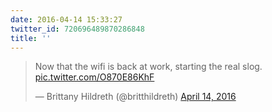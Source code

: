 ```yaml
---
date: 2016-04-14 15:33:27
twitter_id: 720696489870286848
title: ''
---
```


<blockquote class="twitter-tweet"><p lang="en" dir="ltr">Now that the wifi is back at work, starting the real slog. <a href="https://t.co/O870E86KhF">pic.twitter.com/O870E86KhF</a></p>&mdash; Brittany Hildreth (@britthildreth) <a href="https://twitter.com/britthildreth/status/720659511753752576?ref_src=twsrc%5Etfw">April 14, 2016</a></blockquote>
<script async src="https://platform.twitter.com/widgets.js" charset="utf-8"></script>
